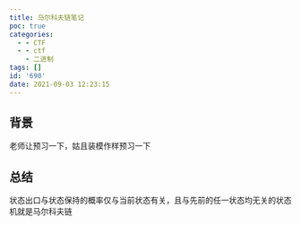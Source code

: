 ```yaml
---
title: 马尔科夫链笔记
poc: true
categories:
  - - CTF
  - - ctf
    - 二进制
tags: []
id: '690'
date: 2021-09-03 12:23:15
---
```


## 背景

老师让预习一下，姑且装模作样预习一下

## 总结

状态出口与状态保持的概率仅与当前状态有关，且与先前的任一状态均无关的状态机就是马尔科夫链